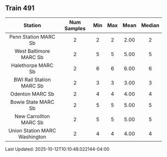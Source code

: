 ## Train 491

| Station | Num Samples | Min | Max | Mean | Median |
| :-----: | :---------: | :-: | :-: | :--: | :----: |
| Penn Station MARC Sb | 2 | 2 | 2 | 2.00 | 2 |
| West Baltimore MARC Sb | 2 | 5 | 5 | 5.00 | 5 |
| Halethorpe MARC Sb | 2 | 6 | 6 | 6.00 | 6 |
| BWI Rail Station MARC Sb | 2 | 3 | 3 | 3.00 | 3 |
| Odenton MARC Sb | 2 | 4 | 4 | 4.00 | 4 |
| Bowie State MARC Sb | 2 | 5 | 5 | 5.00 | 5 |
| New Carrollton MARC Sb | 2 | 5 | 5 | 5.00 | 5 |
| Union Station MARC Washington | 2 | 4 | 4 | 4.00 | 4 |


Last Updated: 2025-10-12T10:10:48.022144-04:00